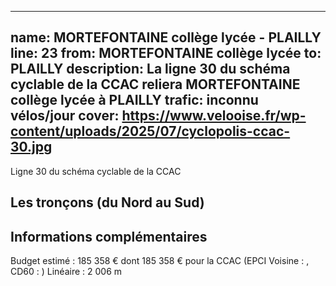 
---
name: MORTEFONTAINE collège lycée - PLAILLY
line: 23
from: MORTEFONTAINE collège lycée 
to:  PLAILLY 
description: La ligne 30 du schéma cyclable de la CCAC reliera MORTEFONTAINE collège lycée  à PLAILLY 
trafic: inconnu vélos/jour
cover: https://www.velooise.fr/wp-content/uploads/2025/07/cyclopolis-ccac-30.jpg
---
Ligne 30 du schéma cyclable de la CCAC  
## Les tronçons (du Nord au Sud)

## Informations complémentaires

Budget estimé : 185 358 € dont 185 358 € pour la CCAC (EPCI Voisine : , CD60 : )
Linéaire : 2 006 m

